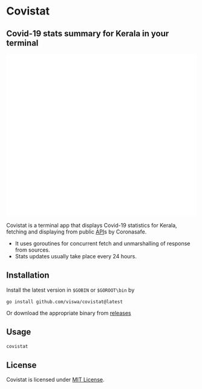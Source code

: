 # Covistat
## Covid-19 stats summary for Kerala in your terminal
<p align="center">
    <img alt="covistat output" src="assets/output.svg">
</p>

Covistat is a terminal app that displays Covid-19 statistics for Kerala, fetching and displaying from public [API](https://keralastats.coronasafe.live/)s by Coronasafe.
- It uses goroutines for concurrent fetch and unmarshalling of response from sources.
- Stats updates usually take place every 24 hours.

## Installation
Install the latest version in `$GOBIN` or `$GOROOT\bin` by

    go install github.com/viswa/covistat@latest

Or download the appropriate binary from [releases](https://github.com/viswa/covistat/releases/)
## Usage

    covistat

## License
Covistat is licensed under [MIT License](https://github.com/viswa/covistat/blob/master/LICENSE).